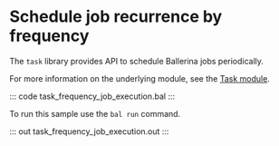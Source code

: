 # Schedule job recurrence by frequency

The `task` library provides API to schedule Ballerina jobs periodically.

For more information on the underlying module, see the [Task module](https://docs.central.ballerina.io/ballerina/task/latest/).

::: code task_frequency_job_execution.bal :::

To run this sample use the `bal run` command.

::: out task_frequency_job_execution.out :::